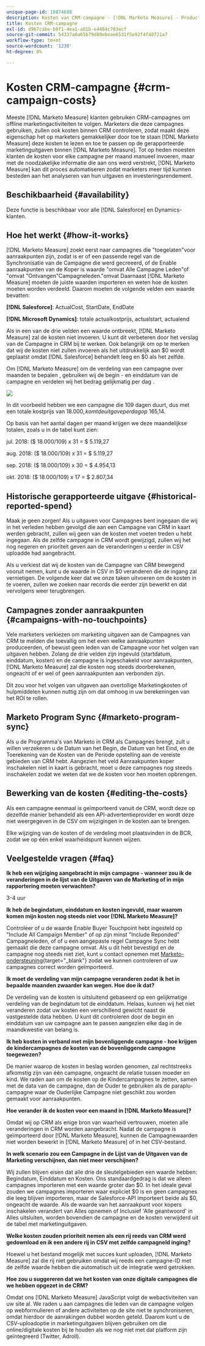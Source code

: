 ```yaml
---
unique-page-id: 18874688
description: Kosten van CRM-campagne - [!DNL Marketo Measure] - Productdocumentatie
title: Kosten CRM-campagne
exl-id: d967cabe-b9f1-4ea1-a81b-e4484c703ecf
source-git-commit: 54337a0a65b79d80ebeae6531f5e92f4f48721a7
workflow-type: tm+mt
source-wordcount: '1230'
ht-degree: 0%

---
```


# Kosten CRM-campagne {#crm-campaign-costs}

Meeste [!DNL Marketo Measure] klanten gebruiken CRM-campagnes om offline marketingactiviteiten te volgen. Marketers die deze campagnes gebruiken, zullen ook kosten binnen CRM controleren, zodat maakt deze eigenschap het op marketers gemakkelijker door toe te staan [!DNL Marketo Measure] deze kosten te lezen en toe te passen op de gerapporteerde marketinguitgaven binnen [!DNL Marketo Measure]. Tot op heden moesten klanten de kosten voor elke campagne per maand manueel invoeren, maar met de noodzakelijke informatie die aan ons werd verstrekt, [!DNL Marketo Measure] kan dit proces automatiseren zodat marketers meer tijd kunnen besteden aan het analyseren van hun uitgaven en investeringsrendement.

## Beschikbaarheid {#availability}

Deze functie is beschikbaar voor alle [!DNL Salesforce] en Dynamics-klanten.

## Hoe het werkt {#how-it-works}

[!DNL Marketo Measure] zoekt eerst naar campagnes die &quot;toegelaten&quot;voor aanraakpunten zijn, zodat is er of een passende regel van de Synchronisatie van de Campagne die werd gecreeerd, of de Enable aanraakpunten van de Koper is waarde &quot;omvat Alle Campagne Leden&quot;of &quot;omvat &quot;Ontvangen&quot;Campagneleden.&quot;omvat Daarnaast [!DNL Marketo Measure] moeten de juiste waarden importeren en weten hoe de kosten moeten worden verdeeld. Daarom moeten de volgende velden een waarde bevatten:

**[!DNL Salesforce]**: ActualCost, StartDate, EndDate

**[!DNL Microsoft Dynamics]**: totale actualkostprijs, actualstart, actualend

Als in een van de drie velden een waarde ontbreekt, [!DNL Marketo Measure] zal de kosten niet invoeren. U kunt dit verbeteren door het verslag van de Campagne in CRM bij te werken. Ook belangrijk om op te merken dat wij de kosten niet zullen invoeren als het uitdrukkelijk aan $0 wordt geplaatst omdat [!DNL Salesforce] behandelt leeg en $0 als het zelfde.

Om [!DNL Marketo Measure] om de verdeling van een campagne over maanden te bepalen , gebruiken wij de begin - en einddatum van de campagne en verdelen wij het bedrag gelijkmatig per dag .

![](assets/1.jpg)

In dit voorbeeld hebben we een campagne die 109 dagen duurt, dus met een totale kostprijs van $18.000, komt de uitgave per dag op ~$165,14.

Op basis van het aantal dagen per maand krijgen we deze maandelijkse totalen, zoals u in de tabel kunt zien:

jul. 2018: ($ 18.000/109) x 31 = $ 5.119,27

aug. 2018: ($ 18.000/109) x 31 = $ 5.119,27

sep. 2018: ($ 18.000/109) x 30 = $ 4.954,13

okt. 2018: ($ 18.000/109) x 17 = $ 2.807,34

## Historische gerapporteerde uitgave {#historical-reported-spend}

Maak je geen zorgen! Als u uitgaven voor Campagnes bent ingegaan die wij in het verleden hebben gevolgd die aan een Campagne van CRM in kaart werden gebracht, zullen wij geen van de kosten met voeten treden u hebt ingegaan. Als de zelfde campagne in CRM wordt gewijzigd, zullen wij het nog negeren en prioriteit geven aan de veranderingen u eerder in CSV uploadde had aangebracht.

Als u verkiest dat wij de kosten van de Campagne van CRM bewegend vooruit nemen, kunt u de waarde in CSV in $0 veranderen die de ingang zal vernietigen. De volgende keer dat we onze taken uitvoeren om de kosten in te voeren, zullen we zoeken naar records die eerder zijn bewerkt en dat vervolgens weer terugbrengen.

## Campagnes zonder aanraakpunten {#campaigns-with-no-touchpoints}

Vele marketers verkiezen om marketing uitgaven aan de Campagnes van CRM te melden die toevallig om het even welke aanraakpunten produceerden, of bewust geen leden van de Campagne voor het volgen van uitgaven hebben. Zolang de drie velden zijn ingevuld (startdatum, einddatum, kosten) en de campagne is ingeschakeld voor aanraakpunten, [!DNL Marketo Measure] zal die kosten nog steeds doorberekenen, ongeacht of er wel of geen aanraakpunten aan verbonden zijn.

Dit zou voor het volgen van uitgaven aan overtollige Marketingkosten of hulpmiddelen kunnen nuttig zijn om dat omhoog in uw berekeningen van het ROI te rollen.

## Marketo Program Sync {#marketo-program-sync}

Als u de Programma&#39;s van Marketo in CRM als Campagnes brengt, zult u willen verzekeren u de Datum van het Begin, de Datum van het Eind, en de Toerekening van de Kosten van de Periode opstelling aan de vereiste gebieden van CRM hebt. Aangezien het veld Aanraakpunten koper inschakelen niet in kaart is gebracht, moet u deze campagnes nog steeds inschakelen zodat we weten dat we de kosten voor hen moeten opbrengen.

## Bewerking van de kosten {#editing-the-costs}

Als een campagne eenmaal is geïmporteerd vanuit de CRM, wordt deze op dezelfde manier behandeld als een API-advertentieprovider en wordt deze niet weergegeven in de CSV om wijzigingen in de kosten aan te brengen.

Elke wijziging van de kosten of de verdeling moet plaatsvinden in de BCR, zodat we op één enkel waarheidspunt kunnen wijzen.

## Veelgestelde vragen {#faq}

**Ik heb een wijziging aangebracht in mijn campagne - wanneer zou ik de veranderingen in de lijst van de Uitgaven van de Marketing of in mijn rapportering moeten verwachten?**

3-4 uur

**Ik heb de begindatum, einddatum en kosten ingevuld, maar waarom komen mijn kosten nog steeds niet voor [!DNL Marketo Measure]?**

Controleer of u de waarde Enable Buyer Touchpoint hebt ingesteld op &quot;Include All Campaign Member&quot; of op zijn minst &quot;Include Reponded&quot; Campagneleden, of of u een aangepaste regel Campagne Sync hebt gemaakt die deze campagne omvat. Als u dit hebt bevestigd en de campagne nog steeds niet ziet, kunt u contact opnemen met [Marketo-ondersteuning](https://nation.marketo.com/t5/support/ct-p/Support){target=&quot;_blank&quot;} zodat we kunnen controleren of uw campagnes correct worden geïmporteerd.

**Ik moet de verdeling van mijn campagne veranderen zodat ik het in bepaalde maanden zwaarder kan wegen. Hoe doe ik dat?**

De verdeling van de kosten is uitsluitend gebaseerd op een gelijkmatige verdeling van de begindatum tot de einddatum. Helaas, kunnen wij het niet veranderen zodat uw kosten een verschillend gewicht naast de vastgestelde data hebben. U kunt dit controleren door de begin en einddatum van uw campagne aan te passen aangezien elke dag in de maandkwestie van belang is.

**Ik heb kosten in verband met mijn bovenliggende campagne - hoe krijgen de kindercampagnes de kosten van de bovenliggende campagne toegewezen?**

De manier waarop de kosten in beslag worden genomen, zal rechtstreeks afkomstig zijn van één campagne, ongeacht de relatie tussen moeder en kind. We raden aan om de kosten op de Kindercampagnes te zetten, samen met de data van de campagne, dan de Ouder te gebruiken als de paraplu-campagne waar de Ouderlijke Campagne niet geschikt zou worden gemaakt voor aanraakpunten.

**Hoe verander ik de kosten voor een maand in [!DNL Marketo Measure]?**

Omdat wij op CRM als enige bron van waarheid vertrouwen, moeten alle veranderingen in CRM worden aangebracht. Nadat de campagne is geïmporteerd door [!DNL Marketo Measure], kunnen de Campagnewaarden niet worden bewerkt in [!DNL Marketo Measure] of in het CSV-bestand.

**In welk scenario zou een Campagne in de Lijst van de Uitgaven van de Marketing verschijnen, dan niet meer verschijnen?**

Wij zullen blijven eisen dat alle drie de sleutelgebieden een waarde hebben: Begindatum, Einddatum en Kosten. Ons standaardgedrag is dat we alleen campagnes importeren met een waarde groter dan $0. In het ideale geval zouden we campagnes importeren waar expliciet $0 is en geen campagnes die leeg blijven importeren, maar de Salesforce-API importeert beide als $0, ongeacht de waarde. Als de waarde van het aanraakpunt voor kopers inschakelen verandert van Alles opnemen of Inclusief &#39;Alle geantwoord&#39; in Alles uitsluiten, worden bovendien de campagne en de kosten verwijderd uit de tabel met marketinguitgaven.

**Welke kosten zouden prioriteit nemen als een rij reeds van CRM werd gedownload en ik een andere rij in CSV met zelfde campagneId inging?**

Hoewel u het bestand mogelijk met succes kunt uploaden, [!DNL Marketo Measure] zal die rij niet gebruiken omdat wij reeds een campagne-ID met de zelfde waarde hebben die automatisch uit de integratie werd getrokken.

**Hoe zou u suggereren dat we het kosten van onze digitale campagnes die we hebben opgezet in de CRM?**

Omdat ons [!DNL Marketo Measure] JavaScript volgt de webactiviteiten van uw site al. We raden u aan campagnes die leden van de campagne volgen op webformulieren of andere activiteiten op de site niet te synchroniseren, omdat hierdoor de aanrakingen dubbel worden geteld. Daarom kunt u de CSV-uploadoptie in marketinguitgaven blijven gebruiken om die online/digitale kosten bij te houden als we nog niet met dat platform zijn geïntegreerd (Twitter, Adroll).
